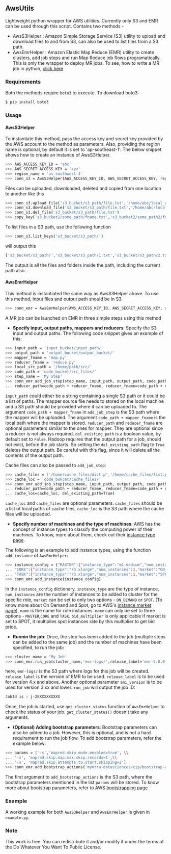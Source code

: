 ## AwsUtils

Lightweight python wrapper for AWS utilities. Currently only S3 and EMR can be used through this script. Contains two methods - 
 - AwsS3Helper : Amazon Simple Storage Service (S3) utility to upload and download files to and from S3, can also be used to list files from a S3 path.
 - AwsEmrHelper :  Amazon Elastic Map Reduce (EMR) utility to create clusters, add job steps and run Map Reduce job flows programatically. This is only the wrapper to deploy MR jobs. To see, how to write a MR job in python, [click here](https://github.com/amberm291/MatrixMultiplyMR)

### Requirements

Both the methods require `boto3` to execute. To download boto3: 

```bash
$ pip install boto3
```

### Usage

#### AwsS3Helper

To instantiate this method, pass the access key and secret key provided by the AWS account to the method as parameters. Also, providing the region name is optional, by default it is set to 'ap-southeast-1'. The below snippet shows how to create an instance of AwsS3Helper.

```bash
>>> AWS_ACCESS_KEY_ID = 'abc'
>>> AWS_SECRET_ACCESS_KEY = 'xyz'
>>> region_name = 'us-southwest-1'
>>> conn_s3 = AwsS3Helper(AWS_ACCESS_KEY_ID, AWS_SECRET_ACCESS_KEY, region_name=region_name)
```

Files can be uploaded, downloaded, deleted and copied from one location to another like this

```bash
>>> conn_s3.upload_file('s3_bucket/s3_path/file.txt','/home/abc/local_dir/file.txt')
>>> conn_s3.download_file('s3_bucket/s3_path/file.txt','/home/abc/local_dir/file.txt')
>>> conn_s3.del_file('s3_bucket/s3_path/file.txt')
>>> copy_key('s3_bucket1/some_path/fname.txt','s3_bucket2/some_path2/fname2.txt')
```

To list files in a S3 path, use the following function

```bash
>>> conn_s3.list_keys('s3_bucket/s3_path/')
```

will output this

```bash
['s3_bucket/s3_path/','s3_bucket/s3_path/1.txt','s3_bucket/s3_path/2.txt']
```

The output is all the files and folders inside the path, including the current path also.

#### AwsEmrHelper

This method is instantiated the same way as AwsS3Helper above. To use this method, input files and output path should be in S3.

```bash
>>> conn_emr = AwsEmrHelper(AWS_ACCESS_KEY_ID, AWS_SECRET_ACCESS_KEY, region_name=region_name)
```

A MR job can be launched on EMR in three simple steps using this method

- **Specify input, output paths, mappers and reducers**: Specify the S3 input and output paths. The following code snippet gives an example of this:

```bash
>>> input_path = 'input_bucket/input_path/'   
>>> output_path = 'output_bucket/output_bucket/'   
>>> mapper_fname = 'map.py'
>>> reducer_fname = 'reduce.py'
>>> local_src_path = '/home/path/src/'  
>>> code_path = 'code_bucket/src_files/'    
>>> step_name = 'My Step'  
>>> conn_emr.add_job_step(step_name, input_path, output_path, code_path + mapper_fname, local_src_path + mapper_fname, \\
... reducer_path=code_path + reducer_fname, reducer_fname=code_path + reducer_fname, del_existing_path=True)
```

`input_path` could either be a string containing a single S3 path or it could be a list of paths. The mapper source file needs to stored on the local machine and a S3 path should be provided where it can be uploaded to. The argument `code_path + mapper_fname` in `add_job_step` is the S3 path where the mapper will be uploaded. The argument `code_path + mapper_fname` is the local path where the mapper is stored. `reducer_path` and `reducer_fname` are optional parameters similar to the ones for mapper. They are optional since a reducer is not always required. `del_existing_path` is a boolean value, by default set to `False`. Hadoop requires that the output path for a job, should not exist, before the job starts. So setting the `del_existing_path` flag to `True` deletes the output path. Be careful with this flag, since it will delete all the contents of the output path.

Cache files can also be passed to `add_job_step`:

```bash
>>> cache_files = ['/home/cache_files/dict.p','/home/cache_files/list.p'] 
>>> cache_loc = 'code_bukcet/cache_files/'
>>> conn_emr.add_job_step(step_name, input_path, output_path, code_path + mapper_fname, local_src_path + mapper_fname,\\
... reducer_path=code_path + reducer_fname, reducer_fname=code_path + reducer_fname, cache_files=cache_files, \\
... cache_loc=cache_loc, del_existing_path=True)
```

`cache_loc` and `cache_files` are optional parameters. `cache_files` should be a list of local paths of cache files, `cache_loc` is the S3 path where the cache files will be uploaded.

- **Specify number of machines and the type of machines**: AWS has the concept of instance types to classify the computing power of their machines. To know, more about them, check out their [instance type page](https://aws.amazon.com/ec2/instance-types/).

The following is an example to add instance types, using the function `add_instance` of `AwsEmrHelper`:

```bash
>>> instance_config = {"MASTER":{"instance_type":"m1.medium","num_instances":1,"market":"ON_DEMAND","name":"Main Nodes"},\\
... "CORE":{"instance_type":"r3.xlarge","num_instances":1,"market":"ON_DEMAND","name":"Worker Nodes"},\\
... "TASK":{"instance_type":"r3.xlarge","num_instances":1,"market":"SPOT","name":"Worker Nodes","bid_multiplier":1.3}}
>>> conn_emr.add_instance(instance_config)
``` 

In the `instance_config` dictionary, `instance_type` are the type of instance, `num_instances` are the number of instances to be added to cluster for the specific role, `market` can be set to only two options - `ON_DEMAND` or `SPOT`. (To know more about On Demand and Spot, go to AWS's [instance market page](https://aws.amazon.com/ec2/spot/)), `name` is the name for role instances. `name` can only be set to three options - `MASTER`,`CORE` and `TASK`. `bid_multiplier` is only applicable if market is set to SPOT, it multiplies spot instances rate by this multiplier to get bid price.

- **Runnin the job**: Once, the step has been added to the job (multiple steps can be added to the same job) and the number of machines have been specified, to run the job:

```bash
>>> cluster_name = 'My Job'
>>> conn_emr.run_job(cluster_name,'emr-logs/',release_label='emr-5.0.0')
```

here, `emr-logs/` is the S3 path where logs for this job will be created. `release_label` is the version of EMR to be used. `release_label` is to be used for version 4.x and above. Another optional parameter `ami_version` is to be used for version 3.xx and lower. `run_job` will output the job ID:

```bash
JobId is : j-2EXXXXXXXXX
```

Once, the job is started, use `get_cluster_status` function of `AwsEmrHelper` to check the status of your job. `get_cluster_status()` doesn't take any arguments.

- **(Optional) Adding bootstrap parameters**: Bootstrap parameters can also be added to a job. However, this is optional, and is not a hard requirement to run the job flow. To add bootstrap parameters, refer the example below:

```bash
>>> params = ['-s','mapred.skip.mode.enabled=true', \\
... '-s', 'mapred.skip.map.max.skip.records=1',\\
... '-s', 'mapred.skip.attempts.to.start.skipping=2']
>>> conn_emr.add_bootstrap_actions('myntra-datasciences/cip/bootstrap-actions/configure-hadoop',params)
```

The first argument to `add_bootstrap_actions` is the S3 path, where the bootstrap parameters mentioned in the list `params` will be stored. To know more about bootstrap parameters, refer to AWS [bootstrapping page](http://docs.aws.amazon.com/ElasticMapReduce/latest/DeveloperGuide/emr-plan-bootstrap.html)

### Example

A working example for both `AwsS3Helper` and `AwsEmrHelper` is given in `example.py`. 

### Note

This work is free. You can redistribute it and/or modify it under the terms of the Do Whatever You Want To Public License.